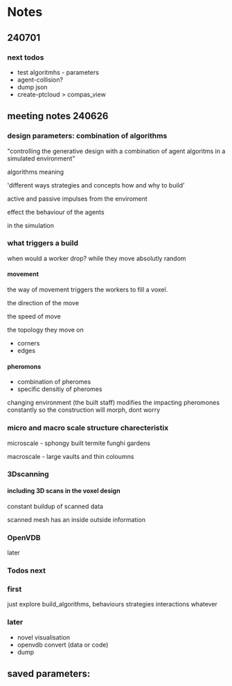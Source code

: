 # Notes

## 240701

### next todos

- test algoritmhs - parameters
- agent-collision?
- dump json
- create-ptcloud > compas_view


## meeting notes 240626

### design parameters: combination of algorithms

"controlling the generative design with a combination of agent algoritms in a simulated environment"

algorithms meaning

'different ways strategies and concepts how and why to build'

active and passive impulses from the enviroment

effect the behaviour of the agents

in the simulation

### what triggers a build

when would a worker drop? while they move absolutly random

#### movement

the way of movement triggers the workers to fill a voxel.

the direction of the move

the speed of move

the topology they move on

- corners
- edges

#### pheromons

- combination of pheromes
- specific densitiy of pheromes

changing environment (the built staff) modifies the impacting pheromones constantly
so the construction will morph, dont worry

### micro and macro scale structure charecteristix

microscale - sphongy built termite funghi gardens

macroscale - large vaults and thin coloumns

### 3Dscanning

#### including 3D scans in the voxel design

constant buildup of scanned data

scanned mesh has an inside outside information

### OpenVDB

later

### Todos next

### first

just explore build_algorithms,
behaviours strategies interactions whatever

### later

- novel visualisation
- openvdb convert (data or code)
- dump


## saved parameters:

<!-- # # grounds_offset
# offset_ph = Layer(name = 'offset_ph', voxel_size=voxel_size, rgb = [0.25, 0.25, 0.25])
# offset_ph.decay_linear_value = 1/6
# offset_ph.decay_ratio = 0
# offset_ph.diffusion_ratio = 1/3
# grounds_emission_value = 2 -->